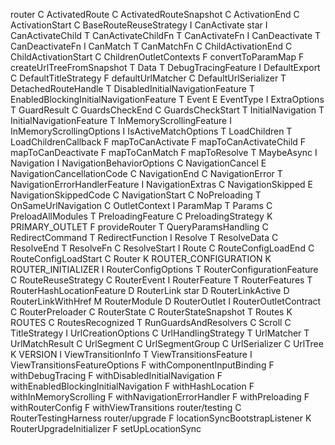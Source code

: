 router
C
ActivatedRoute
C
ActivatedRouteSnapshot
C
ActivationEnd
C
ActivationStart
C
BaseRouteReuseStrategy
I
CanActivate
star
I
CanActivateChild
T
CanActivateChildFn
T
CanActivateFn
I
CanDeactivate
T
CanDeactivateFn
I
CanMatch
T
CanMatchFn
C
ChildActivationEnd
C
ChildActivationStart
C
ChildrenOutletContexts
F
convertToParamMap
F
createUrlTreeFromSnapshot
T
Data
T
DebugTracingFeature
I
DefaultExport
C
DefaultTitleStrategy
F
defaultUrlMatcher
C
DefaultUrlSerializer
T
DetachedRouteHandle
T
DisabledInitialNavigationFeature
T
EnabledBlockingInitialNavigationFeature
T
Event
E
EventType
I
ExtraOptions
T
GuardResult
C
GuardsCheckEnd
C
GuardsCheckStart
T
InitialNavigation
T
InitialNavigationFeature
T
InMemoryScrollingFeature
I
InMemoryScrollingOptions
I
IsActiveMatchOptions
T
LoadChildren
T
LoadChildrenCallback
F
mapToCanActivate
F
mapToCanActivateChild
F
mapToCanDeactivate
F
mapToCanMatch
F
mapToResolve
T
MaybeAsync
I
Navigation
I
NavigationBehaviorOptions
C
NavigationCancel
E
NavigationCancellationCode
C
NavigationEnd
C
NavigationError
T
NavigationErrorHandlerFeature
I
NavigationExtras
C
NavigationSkipped
E
NavigationSkippedCode
C
NavigationStart
C
NoPreloading
T
OnSameUrlNavigation
C
OutletContext
I
ParamMap
T
Params
C
PreloadAllModules
T
PreloadingFeature
C
PreloadingStrategy
K
PRIMARY_OUTLET
F
provideRouter
T
QueryParamsHandling
C
RedirectCommand
T
RedirectFunction
I
Resolve
T
ResolveData
C
ResolveEnd
T
ResolveFn
C
ResolveStart
I
Route
C
RouteConfigLoadEnd
C
RouteConfigLoadStart
C
Router
K
ROUTER_CONFIGURATION
K
ROUTER_INITIALIZER
I
RouterConfigOptions
T
RouterConfigurationFeature
C
RouteReuseStrategy
C
RouterEvent
I
RouterFeature
T
RouterFeatures
T
RouterHashLocationFeature
D
RouterLink
star
D
RouterLinkActive
D
RouterLinkWithHref
M
RouterModule
D
RouterOutlet
I
RouterOutletContract
C
RouterPreloader
C
RouterState
C
RouterStateSnapshot
T
Routes
K
ROUTES
C
RoutesRecognized
T
RunGuardsAndResolvers
C
Scroll
C
TitleStrategy
I
UrlCreationOptions
C
UrlHandlingStrategy
T
UrlMatcher
T
UrlMatchResult
C
UrlSegment
C
UrlSegmentGroup
C
UrlSerializer
C
UrlTree
K
VERSION
I
ViewTransitionInfo
T
ViewTransitionsFeature
I
ViewTransitionsFeatureOptions
F
withComponentInputBinding
F
withDebugTracing
F
withDisabledInitialNavigation
F
withEnabledBlockingInitialNavigation
F
withHashLocation
F
withInMemoryScrolling
F
withNavigationErrorHandler
F
withPreloading
F
withRouterConfig
F
withViewTransitions
router/testing
C
RouterTestingHarness
router/upgrade
F
locationSyncBootstrapListener
K
RouterUpgradeInitializer
F
setUpLocationSync
